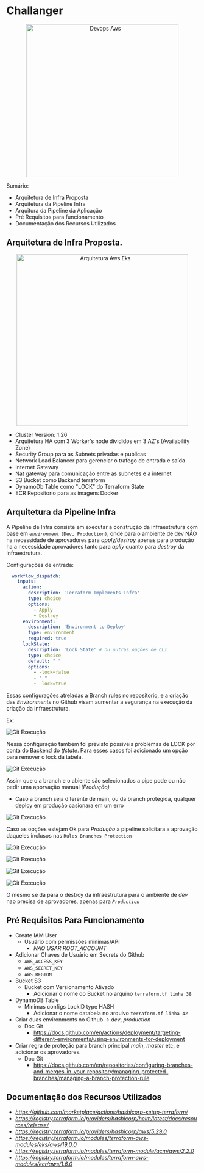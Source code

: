 # Challanger
<p align="center">  
	<img
	  alt="Devops Aws"
	  src="https://www.betasofttechnology.com/wp-content/uploads/2022/03/aws-banner.png"
	  width="400"
	/>
</p>


Sumário:

- Arquitetura de Infra Proposta
- Arquitetura da Pipeline Infra
- Arquitura da Pipeline da Aplicação
- Pré Requisitos para funcionamento
- Documentação dos Recursos Utilizados

## Arquitetura de Infra Proposta.

<p align="center">  
	<img
	  alt="Arquitetura Aws Eks"
	  src="./resources/Arquitetura.png"
	  width="450"
	/>
</p>

- Cluster Version: 1.26
- Arquitetura HA com 3 Worker's node divididos em 3 AZ's (Availability Zone)
- Security Group para as Subnets privadas e publicas
- Network Load Balancer para gerenciar o trafego de entrada e saída
- Internet Gateway
- Nat gateway para comunicação entre as subnetes e a internet
- S3 Bucket como Backend terraform
- DynamoDb Table como "LOCK" do Terraform State
- ECR Repositorio para as imagens Docker

## Arquitetura da Pipeline Infra

A Pipeline de Infra consiste em executar a construção da infraestrutura com base em *`environment`* `(Dev, Production)`, onde para o ambiente de dev NÃO ha necessidade de aprovadores para *apply/destroy* apenas para produção ha a necessidade aprovadores tanto para *aplly* quanto para *destroy* da infraestrutura.

Configurações de entrada:

```yaml
  workflow_dispatch:
    inputs: 
      action:
        description: 'Terraform Implements Infra'
        type: choice
        options:
          - Apply
          - Destroy
      environment:
        description: 'Environment to Deploy'
        type: environment
        required: true
      lockState:
        description: 'Lock State' # ou outras opções de CLI
        type: choice
        default: " "
        options:
          - -lock=false
          - " "
          - -lock=true
```

Essas configurações atreladas a Branch rules no repositorio, e a criação das *Environments* no Github visam aumentar a segurança na execução da criação da infraestrutura.

Ex:

![Git Execução](./resources/git.png)

Nessa configuração tambem foi previsto possiveis problemas de LOCK por conta do Backend do *tfstate*.
Para esses casos foi adicionado um opção para remover o lock da tabela.

![Git Execução](./resources/lock.png)

Assim que o a branch e o abiente são selecionados a pipe pode ou não pedir uma aporvação manual *(Produção)*
- Caso a branch seja diferente de main, ou da branch protegida, qualquer deploy em produção casionara em um erro

![Git Execução](./resources/erro.png)

Caso as opções estejam Ok para *Produção* a pipeline solicitara a aprovação daqueles inclusos nas `Rules Branches Protection`

![Git Execução](./resources/apply-prod.png)

![Git Execução](./resources/req-prod.png)

![Git Execução](./resources/approve.png)

![Git Execução](./resources/approve2.png)

O mesmo se da para o destroy da infraestrutura para o ambiente de *dev* nao precisa de aprovadores, apenas para *`Production`*


## Pré Requisitos Para Funcionamento
- Create IAM User
  - Usuário com permissões minimas/API 
    - *NAO USAR ROOT_ACCOUNT*
- Adicionar Chaves de Usuário em Secrets do Github
  - `AWS_ACCESS_KEY`
  - `AWS_SECRET_KEY`
  - `AWS_REGION`
- Bucket S3
  - Bucket com Versionamento Ativado
    - Adicionar o nome do Bucket no arquino `terraform.tf linha 38`
- DynamoDB Table
  - Minimas configs LockID type HASH
    - Adicionar o nome databela no arquivo `terraform.tf linha 42`
- Criar duas environments no Github -> *dev*, *production*
  - Doc Git
    - https://docs.github.com/en/actions/deployment/targeting-different-environments/using-environments-for-deployment
- Criar regra de proteção para branch principal *main*, *master* etc, e adicionar os aprovadores.
  - Doc Git
    - https://docs.github.com/en/repositories/configuring-branches-and-merges-in-your-repository/managing-protected-branches/managing-a-branch-protection-rule

## Documentação dos Recursos Utilizados

- *https://github.com/marketplace/actions/hashicorp-setup-terraform/*
- *https://registry.terraform.io/providers/hashicorp/helm/latest/docs/resources/release/*
- *https://registry.terraform.io/providers/hashicorp/aws/5.29.0*
- *https://registry.terraform.io/modules/terraform-aws-modules/eks/aws/19.0.0*
- *https://registry.terraform.io/modules/terraform-module/acm/aws/2.2.0*
- *https://registry.terraform.io/modules/terraform-aws-modules/ecr/aws/1.6.0*